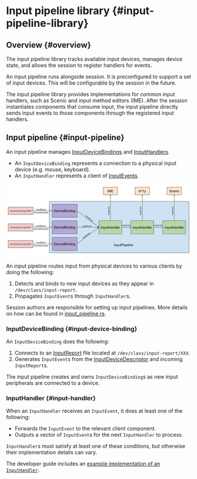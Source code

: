# Input pipeline library {#input-pipeline-library}

## Overview {#overview}

The input pipeline library tracks available input devices, manages device state, and
allows the session to register handlers for events.

An input pipeline runs alongside session. It is preconfigured to support a
set of input devices. This will be configurable by the session in the future.

The input pipeline library provides implementations for common input handlers, such as
Scenic and input method editors (IME). After the session instantiates components
that consume input, the input pipeline directly sends input events to those
components through the registered input handlers.

## Input pipeline {#input-pipeline}

An input pipeline manages [InputDeviceBindings][glossary.InputDeviceBinding]
and [InputHandlers][glossary.InputHandler].

* An `InputDeviceBinding` represents a connection to a physical input device
  (e.g. mouse, keyboard).
* An `InputHandler` represents a client of [InputEvents][glossary.InputEvent].

![Input Pipeline](images/input-pipeline.png)

An input pipeline routes input from physical devices to various clients by doing
the following:

1. Detects and binds to new input devices as they appear in
   `/dev/class/input-report`.
2. Propagates `InputEvent`s through `InputHandler`s.

Session authors are responsible for setting up input pipelines. More details on
how can be found in [input_pipeline.rs].

### InputDeviceBinding {#input-device-binding}

An `InputDeviceBinding` does the following:

1. Connects to an [InputReport][glossary.InputReport] file located at `/dev/class/input-report/XXX`.
2. Generates `InputEvent`s from the [InputDeviceDescriptor][glossary.InputDeviceDescriptor] and incoming
   `InputReport`s.

The input pipeline creates and owns `InputDeviceBinding`s as new input
peripherals are connected to a device.

### InputHandler {#input-handler}

When an `InputHandler` receives an `InputEvent`, it does at least one of the
following:

* Forwards the `InputEvent` to the relevant client component.
* Outputs a vector of `InputEvent`s for the next `InputHandler` to process.

`InputHandler`s must satisfy at least one of these conditions, but otherwise
their implementation details can vary.

The developer guide includes an
[example implementation of an `InputHandler`][example-input-handler].

[glossary.InputDeviceBinding]: /docs/glossary/README.md#InputDeviceBinding
[glossary.InputHandler]: /docs/glossary/README.md#InputHandler
[glossary.InputEvent]: /docs/glossary/README.md#InputEvent
[glossary.InputReport]: /docs/glossary/README.md#InputReport
[glossary.InputDeviceDescriptor]: /docs/glossary/README.md#InputDeviceDescriptor
[input_pipeline.rs]: /src/ui/lib/input_pipeline/src/input_pipeline.rs
[example-input-handler]: /docs/development/sessions/roles-and-responsibilities.md#handling-input
